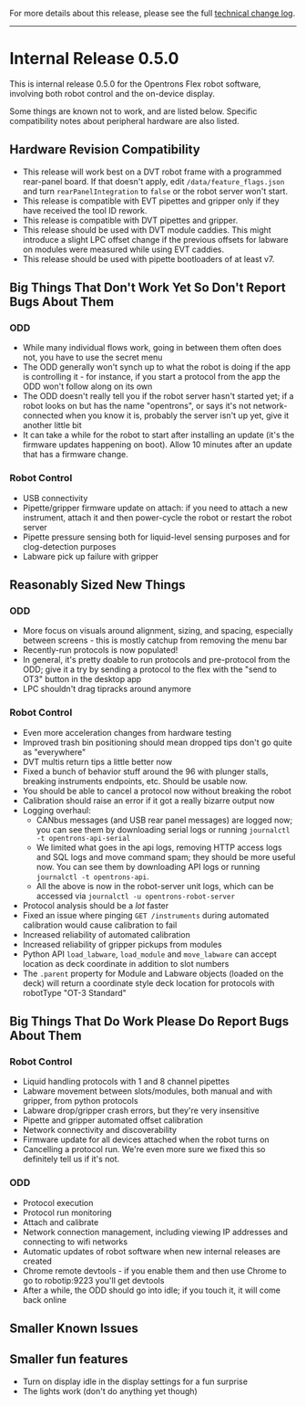 For more details about this release, please see the full [technical change log][]. 

[technical change log]: https://github.com/Opentrons/opentrons/releases

---

# Internal Release 0.5.0

This is internal release 0.5.0 for the Opentrons Flex robot software, involving both robot control and the on-device display.

Some things are known not to work, and are listed below. Specific compatibility notes about peripheral hardware are also listed.

## Hardware Revision Compatibility

- This release will work best on a DVT robot frame with a programmed rear-panel board. If that doesn't apply, edit `/data/feature_flags.json` and turn `rearPanelIntegration` to `false` or the robot server won't start.
- This release is compatible with EVT pipettes and gripper only if they have received the tool ID rework.
- This release is compatible with DVT pipettes and gripper.
- This release should be used with DVT module caddies. This might introduce a slight LPC offset change if the previous offsets for labware on modules were measured while using EVT caddies.
- This release should be used with pipette bootloaders of at least v7.

## Big Things That Don't Work Yet So Don't Report Bugs About Them

### ODD
- While many individual flows work, going in between them often does not, you have to use the secret menu
- The ODD generally won't synch up to what the robot is doing if the app is controlling it - for instance, if you start a protocol from the app the ODD won't follow along on its own
- The ODD doesn't really tell you if the robot server hasn't started yet; if a robot looks on but has the name "opentrons", or says it's not network-connected when you know it is, probably the server isn't up yet, give it another little bit
- It can take a while for the robot to start after installing an update (it's the firmware updates happening on boot). Allow 10 minutes after an update that has a firmware change.

### Robot Control
- USB connectivity
- Pipette/gripper firmware update on attach: if you need to attach a new instrument, attach it and then power-cycle the robot or restart the robot server
- Pipette pressure sensing both for liquid-level sensing purposes and for clog-detection purposes
- Labware pick up failure with gripper

## Reasonably Sized New Things
### ODD
- More focus on visuals around alignment, sizing, and spacing, especially between screens - this is mostly catchup from removing the menu bar
- Recently-run protocols is now populated!
- In general, it's pretty doable to run protocols and pre-protocol from the ODD; give it a try by sending a protocol to the flex with the "send to OT3" button in the desktop app
- LPC shouldn't drag tipracks around anymore

### Robot Control
- Even more acceleration changes from hardware testing
- Improved trash bin positioning should mean dropped tips don't go quite as "everywhere"
- DVT multis return tips a little better now
- Fixed a bunch of behavior stuff around the 96 with plunger stalls, breaking instruments endpoints, etc. Should be usable now.
- You should be able to cancel a protocol now without breaking the robot
- Calibration should raise an error if it got a really bizarre output now
- Logging overhaul:
  - CANbus messages (and USB rear panel messages) are logged now; you can see them by downloading serial logs or running `journalctl -t opentrons-api-serial`
  - We limited what goes in the api logs, removing HTTP access logs and SQL logs and move command spam; they should be more useful now. You can see them by downloading API logs or running `journalctl -t opentrons-api`.
  - All the above is now in the robot-server unit logs, which can be accessed via `journalctl -u opentrons-robot-server`
- Protocol analysis should be a _lot_ faster
- Fixed an issue where pinging `GET /instruments` during automated calibration would cause calibration to fail
- Increased reliability of automated calibration
- Increased reliability of gripper pickups from modules
- Python API `load_labware`, `load_module` and `move_labware` can accept location as deck coordinate in addition to slot numbers
- The `.parent` property for Module and Labware objects (loaded on the deck) will return a coordinate style deck location for protocols with robotType "OT-3 Standard"

## Big Things That Do Work Please Do Report Bugs About Them
### Robot Control
- Liquid handling protocols with 1 and 8 channel pipettes
- Labware movement between slots/modules, both manual and with gripper, from python protocols
- Labware drop/gripper crash errors, but they're very insensitive
- Pipette and gripper automated offset calibration
- Network connectivity and discoverability
- Firmware update for all devices attached when the robot turns on
- Cancelling a protocol run. We're even more sure we fixed this so definitely tell us if it's not.

### ODD
- Protocol execution
- Protocol run monitoring
- Attach and calibrate
- Network connection management, including viewing IP addresses and connecting to wifi networks
- Automatic updates of robot software when new internal releases are created
- Chrome remote devtools - if you enable them and then use Chrome to go to robotip:9223 you'll get devtools
- After a while, the ODD should go into idle; if you touch it, it will come back online

## Smaller Known Issues

## Smaller fun features
- Turn on display idle in the display settings for a fun surprise
- The lights work (don't do anything yet though)


